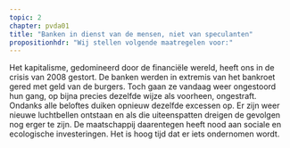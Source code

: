 ```yaml
---
topic: 2
chapter: pvda01
title: "Banken in dienst van de mensen, niet van speculanten"
propositionhdr: "Wij stellen volgende maatregelen voor:"
---
```

Het kapitalisme, gedomineerd door de financiële wereld, heeft ons in de crisis van 2008 gestort. De banken werden in extremis van het bankroet gered met geld van de burgers. Toch gaan ze vandaag weer ongestoord hun gang, op bijna precies dezelfde wijze als voorheen, ongestraft. Ondanks alle beloftes duiken opnieuw dezelfde excessen op. Er zijn weer nieuwe luchtbellen ontstaan en als die uiteenspatten dreigen de gevolgen nog erger te zijn. De maatschappij daarentegen heeft nood aan sociale en ecologische investeringen. Het is hoog tijd dat er iets ondernomen wordt.
